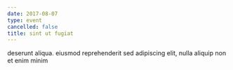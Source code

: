 ```yaml
---
date: 2017-08-07
type: event
cancelled: false
title: sint ut fugiat
---
```

deserunt aliqua. eiusmod reprehenderit sed adipiscing elit, nulla aliquip non et enim minim